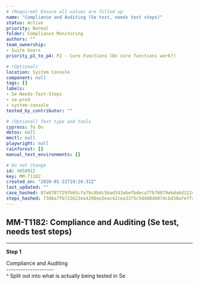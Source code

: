```yaml
---
# (Required) Ensure all values are filled up
name: "Compliance and Auditing (Se test, needs test steps)"
status: Active
priority: Normal
folder: Compliance Monitoring
authors: ""
team_ownership:
- Suite Users
priority_p1_to_p4: P2 - Core Functions (Do core functions work?)

# (Optional)
location: System Console
component: null
tags: []
labels:
- Se-Needs-Test-Steps
- se-prod
- system-console
tested_by_contributor: ""

# (Optional) Test type and tools
cypress: To Do
detox: null
mmctl: null
playwright: null
rainforest: []
manual_test_environments: []

# Do not change
id: 4058912
key: MM-T1182
created_on: "2020-01-22T19:26:31Z"
last_updated: ""
case_hashed: 87e8787729fb65cfa7bc8b4c5bad343abefbdeca7fb70879ebda6d122492c418dc52ae1fe3a91dd07f4c3d06c1e26cfe
steps_hashed: f3d6a7fb723623ea4296ee2eac42cea3375c5ddd04b074cbd30afe7f4feb31908bf675f94a72c2ca33ef9216d8fe43ef
---
```


<!-- (Auto-generated) Based on frontmatter's "key" and "name" -->

## MM-T1182: Compliance and Auditing (Se test, needs test steps)

---

**Step 1**

Compliance and Auditing\
\--------------------\
^ Split out into what is actually being tested in Se
